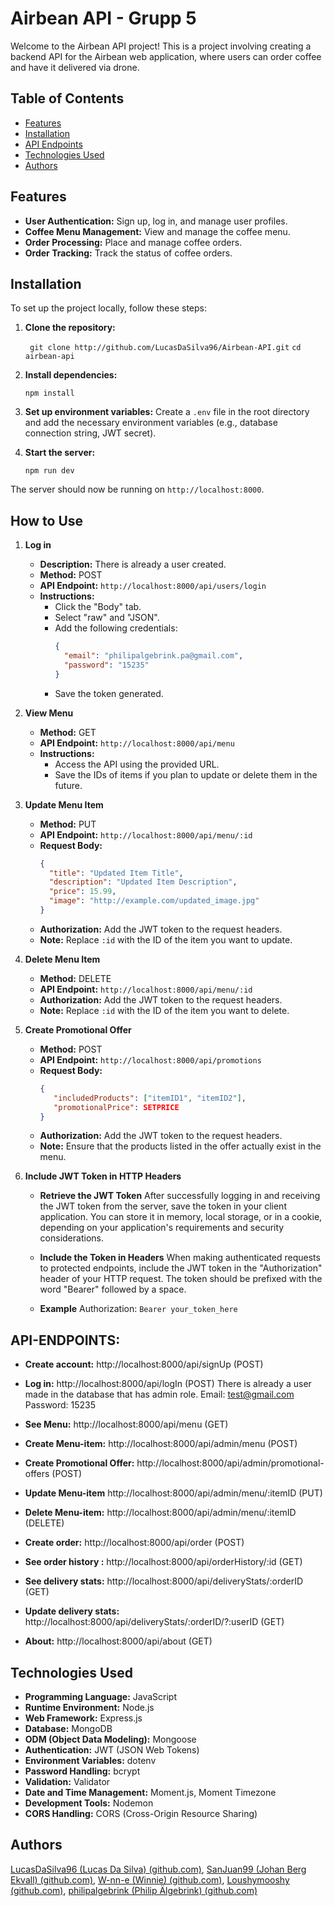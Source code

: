 # Airbean API - Grupp 5

Welcome to the Airbean API project! This is a project involving creating a backend API for the Airbean web application, where users can order coffee and have it delivered via drone.

## Table of Contents
-   [Features](#features)
-   [Installation](#installation)
-   [API Endpoints](#api-endpoints)
-   [Technologies Used](#technologies-used)
-   [Authors](#authors)

## Features

-   **User Authentication:** Sign up, log in, and manage user profiles.
-   **Coffee Menu Management:** View and manage the coffee menu.
-   **Order Processing:** Place and manage coffee orders.
-   **Order Tracking:** Track the status of coffee orders.


## Installation
To set up the project locally, follow these steps:

1.  **Clone the repository:**

	` git clone http://github.com/LucasDaSilva96/Airbean-API.git`
	`cd airbean-api`

2.  **Install dependencies:**
    
    `npm install` 
    
3.  **Set up environment variables:** Create a `.env` file in the root directory and add the necessary environment variables (e.g., database connection string, JWT secret).
    
4.  **Start the server:**
    
    `npm run dev` 
    
The server should now be running on `http://localhost:8000`.

## How to Use

1. **Log in**
   - **Description:** There is already a user created.
   - **Method:** POST
   - **API Endpoint:** `http://localhost:8000/api/users/login`
   - **Instructions:**
     - Click the "Body" tab.
     - Select "raw" and "JSON".
     - Add the following credentials:
       ```json
       {
         "email": "philipalgebrink.pa@gmail.com",
         "password": "15235"
       }
       ```
     - Save the token generated.

2. **View Menu**
   - **Method:** GET
   - **API Endpoint:** `http://localhost:8000/api/menu`
   - **Instructions:**
     - Access the API using the provided URL.
     - Save the IDs of items if you plan to update or delete them in the future.

3. **Update Menu Item**
   - **Method:** PUT
   - **API Endpoint:** `http://localhost:8000/api/menu/:id`
   - **Request Body:**
     ```json
     {
       "title": "Updated Item Title",
       "description": "Updated Item Description",
       "price": 15.99,
       "image": "http://example.com/updated_image.jpg"
     }
     ```
   - **Authorization:** Add the JWT token to the request headers.
   - **Note:** Replace `:id` with the ID of the item you want to update.

4. **Delete Menu Item**
   - **Method:** DELETE
   - **API Endpoint:** `http://localhost:8000/api/menu/:id`
   - **Authorization:** Add the JWT token to the request headers.
   - **Note:** Replace `:id` with the ID of the item you want to delete.

5. **Create Promotional Offer**
   - **Method:** POST
   - **API Endpoint:** `http://localhost:8000/api/promotions`
   - **Request Body:**
     ```json
     {
        "includedProducts": ["itemID1", "itemID2"],
        "promotionalPrice": SETPRICE
     }
     ```
   - **Authorization:** Add the JWT token to the request headers.
   - **Note:** Ensure that the products listed in the offer actually exist in the menu.

6. **Include JWT Token in HTTP Headers**

    - **Retrieve the JWT Token**
   After successfully logging in and receiving the JWT token from the server, save the token in your client application. You can store it in memory, local storage, or in a cookie, depending on your application's requirements and security considerations.

    - **Include the Token in Headers**
   When making authenticated requests to protected endpoints, include the JWT token in the "Authorization" header of your HTTP request. The token should be prefixed with the word "Bearer" followed by a space.

   - **Example**
   Authorization: `Bearer your_token_here`

## API-ENDPOINTS:

  
- **Create account:** http://localhost:8000/api/signUp (POST)

- **Log in:** http://localhost:8000/api/logIn (POST)
There is already a user made in the database that has admin role.
Email: test@gmail.com
Password: 15235

- **See Menu:** http://localhost:8000/api/menu (GET)

- **Create Menu-item:** http://localhost:8000/api/admin/menu (POST)

- **Create Promotional Offer:** http://localhost:8000/api/admin/promotional-offers (POST)

- **Update Menu-item** http://localhost:8000/api/admin/menu/:itemID (PUT)

- **Delete Menu-item:** http://localhost:8000/api/admin/menu/:itemID (DELETE)

- **Create order:** http://localhost:8000/api/order (POST)

- **See order history :** http://localhost:8000/api/orderHistory/:id (GET)

- **See delivery stats:** http://localhost:8000/api/deliveryStats/:orderID (GET)

- **Update delivery stats:** http://localhost:8000/api/deliveryStats/:orderID/?:userID (GET)

- **About:** http://localhost:8000/api/about (GET)

## Technologies Used
-   **Programming Language:** JavaScript
-   **Runtime Environment:** Node.js
-   **Web Framework:** Express.js
-   **Database:** MongoDB
-   **ODM (Object Data Modeling):** Mongoose
-   **Authentication:** JWT (JSON Web Tokens)
-   **Environment Variables:** dotenv
-   **Password Handling:** bcrypt
-   **Validation:** Validator
-   **Date and Time Management:** Moment.js, Moment Timezone
-   **Development Tools:** Nodemon
-   **CORS Handling:** CORS (Cross-Origin Resource Sharing)

## Authors

[LucasDaSilva96 (Lucas Da Silva) (github.com)](https://github.com/LucasDaSilva96),
[SanJuan99 (Johan Berg Ekvall) (github.com)](https://github.com/SanJuan99),
[W-nn-e (Winnie) (github.com)](https://github.com/W-nn-e),
[Loushymooshy (github.com)](https://github.com/Loushymooshy),
[philipalgebrink (Philip Älgebrink) (github.com)](https://github.com/philipalgebrink)